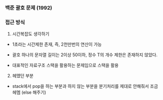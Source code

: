 ### 백준 괄호 문제 (1992)

### 접근 방식

1. 시간복잡도 생각하기

- 1초라는 시간제한 존재, 즉, 2천만번의 연산이 가능

- 괄호 하나의 문자열 길이는 2이상 50이하, 정수 T의 개수 제한은 존재하지 않았다.

- 대표적인 자료구조 스택을 활용하는 문제임으로 스택을 활용

2. 헤맸던 부분

- stack에서 pop을 하는 부분과 하지 않는 부분을 분기처리를 제대로 안해줘서 조금 헤멤 (else 해주기)
